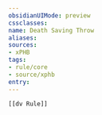 ```yaml
---
obsidianUIMode: preview
cssclasses:
name: Death Saving Throw
aliases:
sources:
- xPHB
tags:
- rule/core
- source/xphb
entry:
---
```


```meta-bind-embed
[[dv Rule]]
```